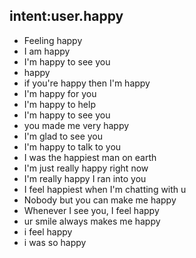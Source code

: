 ## intent:user.happy
- Feeling happy
- I am happy
- I'm happy to see you
- happy
- if you're happy then I'm happy
- I'm happy for you
- I'm happy to help
- I'm happy to see you
- you made me very happy
- I'm glad to see you 
- I'm happy to talk to you
- I was the happiest man on earth
- I'm just really happy right now
- I'm really happy I ran into you
- I feel happiest when I'm chatting with u
- Nobody but you can make me happy
- Whenever I see you, I feel happy
- ur smile always makes me happy
- i feel happy
- i was so happy